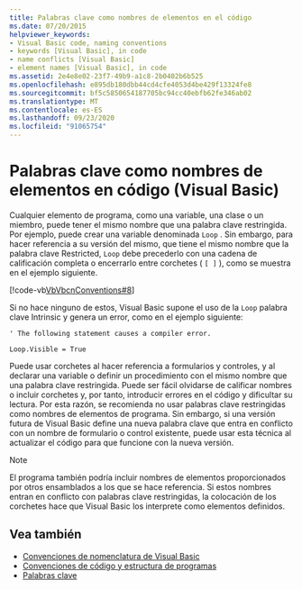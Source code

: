 ```yaml
---
title: Palabras clave como nombres de elementos en el código
ms.date: 07/20/2015
helpviewer_keywords:
- Visual Basic code, naming conventions
- keywords [Visual Basic], in code
- name conflicts [Visual Basic]
- element names [Visual Basic], in code
ms.assetid: 2e4e8e02-23f7-49b9-a1c8-2b0402b6b525
ms.openlocfilehash: e895db180dbb44cd4cfe4053d4be429f13324fe8
ms.sourcegitcommit: bf5c5850654187705bc94cc40ebfb62fe346ab02
ms.translationtype: MT
ms.contentlocale: es-ES
ms.lasthandoff: 09/23/2020
ms.locfileid: "91065754"
---
```

# <a name="keywords-as-element-names-in-code-visual-basic"></a>Palabras clave como nombres de elementos en código (Visual Basic)

Cualquier elemento de programa, como una variable, una clase o un miembro, puede tener el mismo nombre que una palabra clave restringida. Por ejemplo, puede crear una variable denominada `Loop` . Sin embargo, para hacer referencia a su versión del mismo, que tiene el mismo nombre que la palabra clave Restricted, `Loop` debe precederlo con una cadena de calificación completa o encerrarlo entre corchetes ( `[ ]` ), como se muestra en el ejemplo siguiente.  
  
 [!code-vb[VbVbcnConventions#8](~/samples/snippets/visualbasic/VS_Snippets_VBCSharp/VbVbcnConventions/VB/Class1.vb#8)]  
  
 Si no hace ninguno de estos, Visual Basic supone el uso de la `Loop` palabra clave Intrinsic y genera un error, como en el ejemplo siguiente:  
  
 `' The following statement causes a compiler error.`  
  
 `Loop.Visible = True`  
  
 Puede usar corchetes al hacer referencia a formularios y controles, y al declarar una variable o definir un procedimiento con el mismo nombre que una palabra clave restringida. Puede ser fácil olvidarse de calificar nombres o incluir corchetes y, por tanto, introducir errores en el código y dificultar su lectura. Por esta razón, se recomienda no usar palabras clave restringidas como nombres de elementos de programa. Sin embargo, si una versión futura de Visual Basic define una nueva palabra clave que entra en conflicto con un nombre de formulario o control existente, puede usar esta técnica al actualizar el código para que funcione con la nueva versión.  
  
> [!NOTE]
> El programa también podría incluir nombres de elementos proporcionados por otros ensamblados a los que se hace referencia. Si estos nombres entran en conflicto con palabras clave restringidas, la colocación de los corchetes hace que Visual Basic los interprete como elementos definidos.  
  
## <a name="see-also"></a>Vea también

- [Convenciones de nomenclatura de Visual Basic](naming-conventions.md)
- [Convenciones de código y estructura de programas](program-structure-and-code-conventions.md)
- [Palabras clave](../../language-reference/keywords/index.md)
